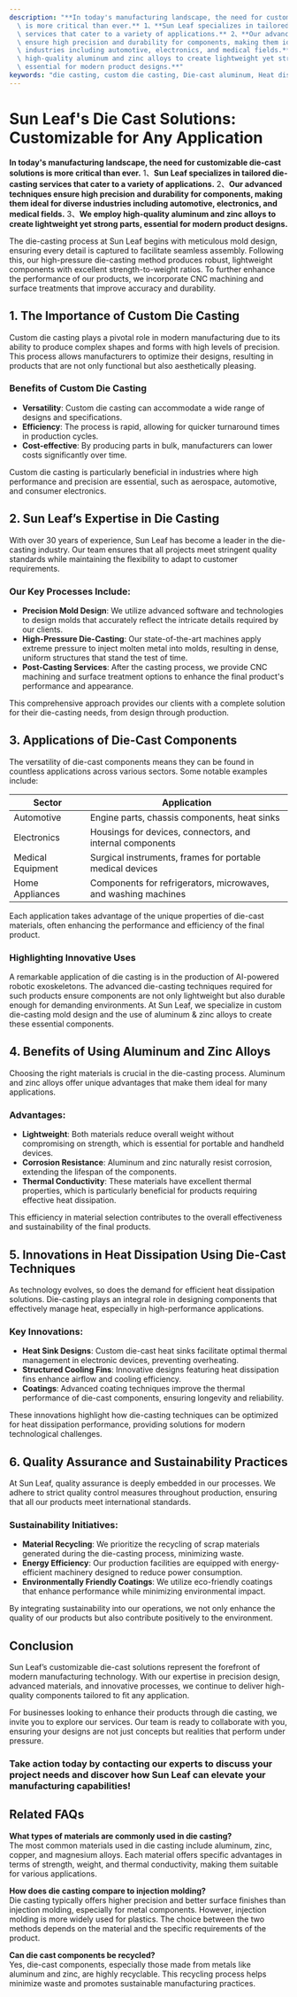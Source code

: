 ```yaml
---
description: "**In today's manufacturing landscape, the need for customizable die-cast solutions\
  \ is more critical than ever.** 1、**Sun Leaf specializes in tailored die-casting\
  \ services that cater to a variety of applications.** 2、**Our advanced techniques\
  \ ensure high precision and durability for components, making them ideal for diverse\
  \ industries including automotive, electronics, and medical fields.** 3、**We employ\
  \ high-quality aluminum and zinc alloys to create lightweight yet strong parts,\
  \ essential for modern product designs.**"
keywords: "die casting, custom die casting, Die-cast aluminum, Heat dissipation performance"
---
```

# Sun Leaf's Die Cast Solutions: Customizable for Any Application

**In today's manufacturing landscape, the need for customizable die-cast solutions is more critical than ever.** 1、**Sun Leaf specializes in tailored die-casting services that cater to a variety of applications.** 2、**Our advanced techniques ensure high precision and durability for components, making them ideal for diverse industries including automotive, electronics, and medical fields.** 3、**We employ high-quality aluminum and zinc alloys to create lightweight yet strong parts, essential for modern product designs.**

The die-casting process at Sun Leaf begins with meticulous mold design, ensuring every detail is captured to facilitate seamless assembly. Following this, our high-pressure die-casting method produces robust, lightweight components with excellent strength-to-weight ratios. To further enhance the performance of our products, we incorporate CNC machining and surface treatments that improve accuracy and durability.

## **1. The Importance of Custom Die Casting**

Custom die casting plays a pivotal role in modern manufacturing due to its ability to produce complex shapes and forms with high levels of precision. This process allows manufacturers to optimize their designs, resulting in products that are not only functional but also aesthetically pleasing.

### **Benefits of Custom Die Casting**

- **Versatility**: Custom die casting can accommodate a wide range of designs and specifications.
- **Efficiency**: The process is rapid, allowing for quicker turnaround times in production cycles.
- **Cost-effective**: By producing parts in bulk, manufacturers can lower costs significantly over time.

Custom die casting is particularly beneficial in industries where high performance and precision are essential, such as aerospace, automotive, and consumer electronics.

## **2. Sun Leaf’s Expertise in Die Casting**

With over 30 years of experience, Sun Leaf has become a leader in the die-casting industry. Our team ensures that all projects meet stringent quality standards while maintaining the flexibility to adapt to customer requirements.

### **Our Key Processes Include:**

- **Precision Mold Design**: We utilize advanced software and technologies to design molds that accurately reflect the intricate details required by our clients.
- **High-Pressure Die-Casting**: Our state-of-the-art machines apply extreme pressure to inject molten metal into molds, resulting in dense, uniform structures that stand the test of time.
- **Post-Casting Services**: After the casting process, we provide CNC machining and surface treatment options to enhance the final product's performance and appearance.

This comprehensive approach provides our clients with a complete solution for their die-casting needs, from design through production.

## **3. Applications of Die-Cast Components**

The versatility of die-cast components means they can be found in countless applications across various sectors. Some notable examples include:

| Sector          | Application                                                            |
|-----------------|----------------------------------------------------------------------|
| Automotive      | Engine parts, chassis components, heat sinks                          |
| Electronics     | Housings for devices, connectors, and internal components             |
| Medical Equipment| Surgical instruments, frames for portable medical devices            |
| Home Appliances  | Components for refrigerators, microwaves, and washing machines       |

Each application takes advantage of the unique properties of die-cast materials, often enhancing the performance and efficiency of the final product.

### **Highlighting Innovative Uses**

A remarkable application of die casting is in the production of AI-powered robotic exoskeletons. The advanced die-casting techniques required for such products ensure components are not only lightweight but also durable enough for demanding environments. At Sun Leaf, we specialize in custom die-casting mold design and the use of aluminum & zinc alloys to create these essential components.

## **4. Benefits of Using Aluminum and Zinc Alloys**

Choosing the right materials is crucial in the die-casting process. Aluminum and zinc alloys offer unique advantages that make them ideal for many applications.

### **Advantages:**

- **Lightweight**: Both materials reduce overall weight without compromising on strength, which is essential for portable and handheld devices.
- **Corrosion Resistance**: Aluminum and zinc naturally resist corrosion, extending the lifespan of the components.
- **Thermal Conductivity**: These materials have excellent thermal properties, which is particularly beneficial for products requiring effective heat dissipation.

This efficiency in material selection contributes to the overall effectiveness and sustainability of the final products.

## **5. Innovations in Heat Dissipation Using Die-Cast Techniques**

As technology evolves, so does the demand for efficient heat dissipation solutions. Die-casting plays an integral role in designing components that effectively manage heat, especially in high-performance applications.

### **Key Innovations:**

- **Heat Sink Designs**: Custom die-cast heat sinks facilitate optimal thermal management in electronic devices, preventing overheating.
- **Structured Cooling Fins**: Innovative designs featuring heat dissipation fins enhance airflow and cooling efficiency.
- **Coatings**: Advanced coating techniques improve the thermal performance of die-cast components, ensuring longevity and reliability.

These innovations highlight how die-casting techniques can be optimized for heat dissipation performance, providing solutions for modern technological challenges.

## **6. Quality Assurance and Sustainability Practices**

At Sun Leaf, quality assurance is deeply embedded in our processes. We adhere to strict quality control measures throughout production, ensuring that all our products meet international standards.

### **Sustainability Initiatives:**

- **Material Recycling**: We prioritize the recycling of scrap materials generated during the die-casting process, minimizing waste.
- **Energy Efficiency**: Our production facilities are equipped with energy-efficient machinery designed to reduce power consumption.
- **Environmentally Friendly Coatings**: We utilize eco-friendly coatings that enhance performance while minimizing environmental impact.

By integrating sustainability into our operations, we not only enhance the quality of our products but also contribute positively to the environment.

## **Conclusion**

Sun Leaf’s customizable die-cast solutions represent the forefront of modern manufacturing technology. With our expertise in precision design, advanced materials, and innovative processes, we continue to deliver high-quality components tailored to fit any application. 

For businesses looking to enhance their products through die casting, we invite you to explore our services. Our team is ready to collaborate with you, ensuring your designs are not just concepts but realities that perform under pressure.

### **Take action today by contacting our experts to discuss your project needs and discover how Sun Leaf can elevate your manufacturing capabilities!**

## Related FAQs

**What types of materials are commonly used in die casting?**  
The most common materials used in die casting include aluminum, zinc, copper, and magnesium alloys. Each material offers specific advantages in terms of strength, weight, and thermal conductivity, making them suitable for various applications.

**How does die casting compare to injection molding?**  
Die casting typically offers higher precision and better surface finishes than injection molding, especially for metal components. However, injection molding is more widely used for plastics. The choice between the two methods depends on the material and the specific requirements of the product.

**Can die cast components be recycled?**  
Yes, die-cast components, especially those made from metals like aluminum and zinc, are highly recyclable. This recycling process helps minimize waste and promotes sustainable manufacturing practices.
